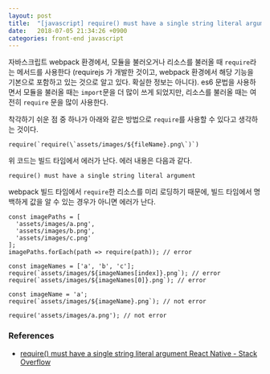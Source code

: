 ```yaml
---
layout: post
title:  "[javascript] require() must have a single string literal argument"
date:   2018-07-05 21:34:26 +0900
categories: front-end javascript
---
```


자바스크립트 webpack 환경에서, 모듈을 불러오거나 리소스를 불러올 때 `require`라는 메서드를 사용한다 (requirejs 가 개발한 것이고, webpack 환경에서 해당 기능을 기본으로 포함하고 있는 것으로 알고 있다. 확실한 정보는 아니다). es6 문법을 사용하면서 모듈을 불러올 때는 `import`문을 더 많이 쓰게 되었지만, 리소스를 불러올 때는 여전히 `require` 문을 많이 사용한다.

착각하기 쉬운 점 중 하나가 아래와 같은 방법으로 `require`를 사용할 수 있다고 생각하는 것이다.

    require(`require(\`assets/images/${fileName}.png\`)`)

위 코드는 빌드 타임에서 에러가 난다. 에러 내용은 다음과 같다.

    require() must have a single string literal argument

webpack 빌드 타임에서 `require`한 리소스를 미리 로딩하기 때문에, 빌드 타임에서 명백하게 값을 알 수 있는 경우가 아니면 에러가 난다.

    const imagePaths = [
      'assets/images/a.png',
      'assets/images/b.png',
      'assets/images/c.png'
    ];
    imagePaths.forEach(path => require(path)); // error

    const imageNames = ['a', 'b', 'c'];
    require(`assets/images/${imageNames[index]}.png`); // error
    require(`assets/images/${imageNames[0]}.png`); // error

    const imageName = 'a';
    require(`assets/images/${imageName}.png`); // not error

    require('assets/images/a.png'); // not error


### References
 - [require() must have a single string literal argument React Native - Stack Overflow](https://stackoverflow.com/questions/47887697/require-must-have-a-single-string-literal-argument-react-native/47887881#47887881)
